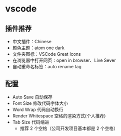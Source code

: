 # vscode

## 插件推荐

- 中文插件：Chinese
- 颜色主题：atom one dark
- 文件夹图标：VSCode Great Icons
- 在浏览器中打开网页：open in browser、Live Sever
- 自动重命名标签：auto rename tag

## 配置

- Auto Save 自动保存
- Font Size 修改代码字体大小
- Word Wrap 代码自动换行
- Render Whitespace 空格的渲染方式(个人推荐)
- Tab Size 代码缩进
  - 推荐 2 个空格（公司开发项目基本都是 2 个空格）
